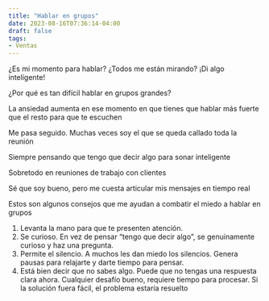 ```yaml
---
title: "Hablar en grupos"
date: 2023-08-16T07:36:14-04:00
draft: false
tags:
- Ventas
---
```

¿Es mi momento para hablar? ¿Todos me están mirando? ¡Di algo inteligente!

¿Por qué es tan difícil hablar en grupos grandes?

La ansiedad aumenta en ese momento en que tienes que hablar más fuerte que el resto para que te escuchen

Me pasa seguido. Muchas veces soy el que se queda callado toda la reunión

Siempre pensando que tengo que decir algo para sonar inteligente

Sobretodo en reuniones de trabajo con clientes

Sé que soy bueno, pero me cuesta articular mis mensajes en tiempo real

Estos son algunos consejos que me ayudan a combatir el miedo a hablar en grupos

1. Levanta la mano para que te presenten atención.
2. Se curioso. En vez de pensar “tengo que decir algo”, se genuinamente curioso y haz una pregunta.
3. Permite el silencio. A muchos les dan miedo los silencios. Genera pausas para relajarte y darte tiempo para pensar.
4. Está bien decir que no sabes algo. Puede que no tengas una respuesta clara ahora. Cualquier desafío bueno, requiere tiempo para procesar. Si la solución fuera fácil, el problema estaría resuelto
